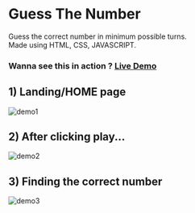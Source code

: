 # Guess The Number

Guess the correct number in minimum possible turns. 
<br>Made using HTML, CSS, JAVASCRIPT.

### Wanna see this in action ? [Live Demo](https://github.com/lakpro/guessnumber)

## 1) Landing/HOME page
![demo1](https://user-images.githubusercontent.com/73340463/177430706-336c9c14-ed93-406c-b9fa-4f2b2d3570f5.jpg)


## 2) After clicking play...
![demo2](https://user-images.githubusercontent.com/73340463/177430717-b4618890-2030-4051-b2a6-73b473ae5a54.jpg)


## 3) Finding the correct number
![demo3](https://user-images.githubusercontent.com/73340463/177430723-d10a54de-18ba-444b-8527-dd781d36ca54.jpg)


